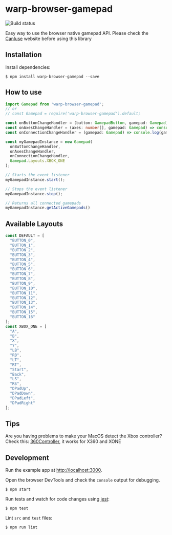 # warp-browser-gamepad
![Build status](https://github.com/wearereasonablepeople/warp-browser-gamepad/workflows/CI/badge.svg)

Easy way to use the browser native gamepad API. 
Please check the [CanIuse](https://caniuse.com/#search=getGamepads) website before using this library

## Installation

Install dependencies:

```
$ npm install warp-browser-gamepad --save
```

## How to use

```ts
import Gamepad from 'warp-browser-gamepad';
// or
// const Gamepad = require('warp-browser-gamepad').default;

const onButtonChangeHandler = (button: GamepadButton, gamepad: Gamepad) => console.log(button, gamepad);
const onAxesChangeHandler = (axes: number[], gamepad: Gamepad) => console.log(axes, gamepad);
const onConnectionChangeHandler = (gamepad: Gamepad) => console.log(gamepad);

const myGamepadInstance = new Gamepad(
  onButtonChangeHandler,
  onAxesChangeHandler,
  onConnectionChangeHandler,
  Gamepad.Layouts.XBOX_ONE
);

// Starts the event listener
myGamepadInstance.start();

// Stops the event listener
myGamepadInstance.stop();

// Returns all connected gamepads
myGamepadInstance.getActiveGamepads()

```

## Available Layouts

```js
const DEFAULT = [
  "BUTTON_0",
  "BUTTON_1",
  "BUTTON_2",
  "BUTTON_3",
  "BUTTON_4",
  "BUTTON_5",
  "BUTTON_6",
  "BUTTON_7",
  "BUTTON_8",
  "BUTTON_9",
  "BUTTON_10",
  "BUTTON_11",
  "BUTTON_12",
  "BUTTON_13",
  "BUTTON_14",
  "BUTTON_15",
  "BUTTON_16"
];
const XBOX_ONE = [
  "A",
  "B",
  "X",
  "Y",
  "LB",
  "RB",
  "LT",
  "RT",
  "Start",
  "Back",
  "LS",
  "RS",
  "DPadUp",
  "DPadDown",
  "DPadLeft",
  "DPadRight"
];
```

## Tips
Are you having problems to make your MacOS detect the Xbox controller?
Check this: [360Controller](https://github.com/360Controller/360Controller), it works for X360 and XONE
## Development

Run the example app at [http://localhost:3000](http://localhost:3000).

Open the browser DevTools and check the `console` output for debugging.

```
$ npm start
```

Run tests and watch for code changes using [jest](https://github.com/facebook/jest):

```
$ npm test
```

Lint `src` and `test` files:

```
$ npm run lint
```
